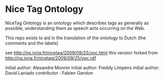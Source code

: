 Nice Tag Ontology
=================

NiceTag Ontology is an ontology which describes tags as generally as possible, understanding them as speech acts occurring on the Web.

This repo exists to aid in the translation of the ontology to Dutch (the comments and the labels)

see http://ns.inria.fr/nicetag/2009/09/25/voc.html
this version forked from http://ns.inria.fr/nicetag/2009/09/25/voc.rdf

initial author: Alexandre Monnin
initial author: Freddy Limpens
initial author: David Laniado
contributor : Fabien Gandon